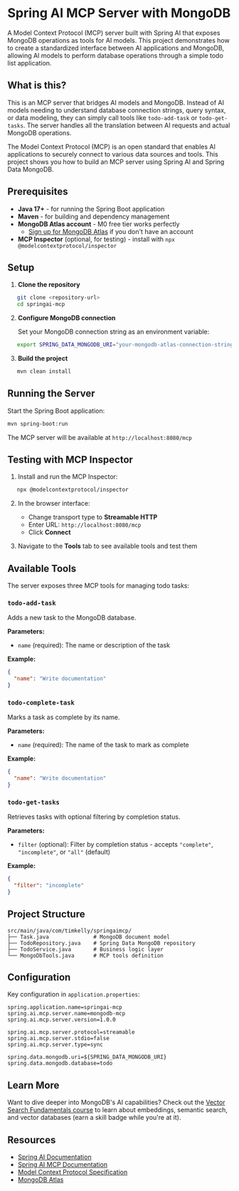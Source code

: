 # Spring AI MCP Server with MongoDB

A Model Context Protocol (MCP) server built with Spring AI that exposes MongoDB operations as tools for AI models. This project demonstrates how to create a standardized interface between AI applications and MongoDB, allowing AI models to perform database operations through a simple todo list application.

## What is this?

This is an MCP server that bridges AI models and MongoDB. Instead of AI models needing to understand database connection strings, query syntax, or data modeling, they can simply call tools like `todo-add-task` or `todo-get-tasks`. The server handles all the translation between AI requests and actual MongoDB operations.

The Model Context Protocol (MCP) is an open standard that enables AI applications to securely connect to various data sources and tools. This project shows you how to build an MCP server using Spring AI and Spring Data MongoDB.

## Prerequisites

- **Java 17+** - for running the Spring Boot application
- **Maven** - for building and dependency management
- **MongoDB Atlas account** - M0 free tier works perfectly
  - [Sign up for MongoDB Atlas](https://account.mongodb.com/account/register) if you don't have an account
- **MCP Inspector** (optional, for testing) - install with `npx @modelcontextprotocol/inspector`

## Setup

1. **Clone the repository**
```bash
   git clone <repository-url>
   cd springai-mcp
```

2. **Configure MongoDB connection**
   
   Set your MongoDB connection string as an environment variable:
```bash
   export SPRING_DATA_MONGODB_URI="your-mongodb-atlas-connection-string"
```

3. **Build the project**
```bash
   mvn clean install
```

## Running the Server

Start the Spring Boot application:
```bash
mvn spring-boot:run
```

The MCP server will be available at `http://localhost:8080/mcp`

## Testing with MCP Inspector

1. Install and run the MCP Inspector:
```bash
   npx @modelcontextprotocol/inspector
```

2. In the browser interface:
   - Change transport type to **Streamable HTTP**
   - Enter URL: `http://localhost:8080/mcp`
   - Click **Connect**

3. Navigate to the **Tools** tab to see available tools and test them

## Available Tools

The server exposes three MCP tools for managing todo tasks:

### `todo-add-task`
Adds a new task to the MongoDB database.

**Parameters:**
- `name` (required): The name or description of the task

**Example:** 
```json
{
  "name": "Write documentation"
}
```

### `todo-complete-task`
Marks a task as complete by its name.

**Parameters:**
- `name` (required): The name of the task to mark as complete

**Example:**
```json
{
  "name": "Write documentation"
}
```

### `todo-get-tasks`
Retrieves tasks with optional filtering by completion status.

**Parameters:**
- `filter` (optional): Filter by completion status - accepts `"complete"`, `"incomplete"`, or `"all"` (default)

**Example:**
```json
{
  "filter": "incomplete"
}
```

## Project Structure
```
src/main/java/com/timkelly/springaimcp/
├── Task.java              # MongoDB document model
├── TodoRepository.java    # Spring Data MongoDB repository
├── TodoService.java       # Business logic layer
└── MongoDbTools.java      # MCP tools definition
```

## Configuration

Key configuration in `application.properties`:
```properties
spring.application.name=springai-mcp
spring.ai.mcp.server.name=mongodb-mcp
spring.ai.mcp.server.version=1.0.0

spring.ai.mcp.server.protocol=streamable
spring.ai.mcp.server.stdio=false
spring.ai.mcp.server.type=sync

spring.data.mongodb.uri=${SPRING_DATA_MONGODB_URI}
spring.data.mongodb.database=todo
```

## Learn More

Want to dive deeper into MongoDB's AI capabilities? Check out the [Vector Search Fundamentals course](https://learn.mongodb.com/courses/vector-search-fundamentals) to learn about embeddings, semantic search, and vector databases (earn a skill badge while you're at it).

## Resources

- [Spring AI Documentation](https://docs.spring.io/spring-ai/reference/)
- [Spring AI MCP Documentation](https://docs.spring.io/spring-ai/reference/1.1/api/mcp/mcp-annotations-server.html)
- [Model Context Protocol Specification](https://modelcontextprotocol.io/)
- [MongoDB Atlas](https://www.mongodb.com/atlas)
